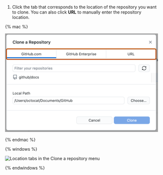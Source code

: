 1. Click the tab that corresponds to the location of the repository you want to clone. You can also click **URL** to manually enter the repository location.

  {% mac %}

  ![Screenshot of the "Clone a repository" window. At the top of the window, tabs labeled "GitHub.com", "GitHub Enterprise" and "URL" are highlighted with an orange outline.](/assets/images/help/desktop/choose-repository-location-mac.png)
  
  {% endmac %}

  {% windows %}
  
  ![Location tabs in the Clone a repository menu](/assets/images/help/desktop/choose-repository-location-win.png)
  
  {% endwindows %}
